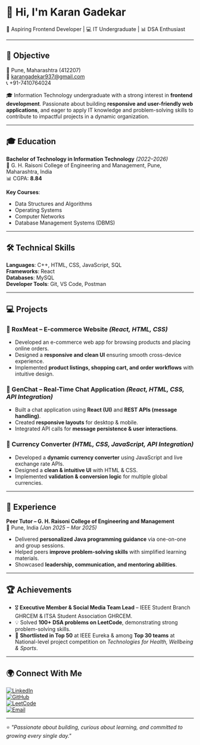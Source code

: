 # 👋 Hi, I'm Karan Gadekar  

🚀 Aspiring Frontend Developer | 💻 IT Undergraduate | 📊 DSA Enthusiast  

---

## 📌 Objective  

📍 Pune, Maharashtra (412207)  
📧 [karangadekar937@gmail.com](mailto:karangadekar937@gmail.com)  
📞 +91-7410764024  

🎓 Information Technology undergraduate with a strong interest in **frontend development**. Passionate about building **responsive and user-friendly web applications**, and eager to apply IT knowledge and problem-solving skills to contribute to impactful projects in a dynamic organization.  

---

## 🎓 Education  

**Bachelor of Technology in Information Technology** *(2022–2026)*  
📍 G. H. Raisoni College of Engineering and Management, Pune, Maharashtra, India  
📊 CGPA: **8.84**  

**Key Courses**:  
- Data Structures and Algorithms  
- Operating Systems  
- Computer Networks  
- Database Management Systems (DBMS)  

---

## 🛠️ Technical Skills  

**Languages**: C++, HTML, CSS, JavaScript, SQL  
**Frameworks**: React  
**Databases**: MySQL  
**Developer Tools**: Git, VS Code, Postman  

---

## 💻 Projects  

### 🛒 RoxMeat – E-commerce Website *(React, HTML, CSS)*  
- Developed an e-commerce web app for browsing products and placing online orders.  
- Designed a **responsive and clean UI** ensuring smooth cross-device experience.  
- Implemented **product listings, shopping cart, and order workflows** with intuitive design.  

### 💬 GenChat – Real-Time Chat Application *(React, HTML, CSS, API Integration)*  
- Built a chat application using **React (UI)** and **REST APIs (message handling)**.  
- Created **responsive layouts** for desktop & mobile.  
- Integrated API calls for **message persistence & user interactions**.  

### 💱 Currency Converter *(HTML, CSS, JavaScript, API Integration)*  
- Developed a **dynamic currency converter** using JavaScript and live exchange rate APIs.  
- Designed a **clean & intuitive UI** with HTML & CSS.  
- Implemented **validation & conversion logic** for multiple global currencies.  

---

## 💼 Experience  

**Peer Tutor – G. H. Raisoni College of Engineering and Management**  
📍 Pune, India *(Jan 2025 – Mar 2025)*  

- Delivered **personalized Java programming guidance** via one-on-one and group sessions.  
- Helped peers **improve problem-solving skills** with simplified learning materials.  
- Showcased **leadership, communication, and mentoring abilities**.  

---

## 🏆 Achievements  

- 🎖️ **Executive Member & Social Media Team Lead** – IEEE Student Branch GHRCEM & ITSA Student Association GHRCEM.  
- 💡 Solved **100+ DSA problems on LeetCode**, demonstrating strong problem-solving skills.  
- 🥇 **Shortlisted in Top 50** at IEEE Eureka & among **Top 30 teams** at National-level project competition on *Technologies for Health, Wellbeing & Sports*.  

---



## 🌍 Connect With Me  

[![LinkedIn](https://img.shields.io/badge/-LinkedIn-blue?style=flat&logo=linkedin)](your-linkedin-link)  
[![GitHub](https://img.shields.io/badge/-GitHub-black?style=flat&logo=github)](https://github.com/KaranGadekar)  
[![LeetCode](https://img.shields.io/badge/-LeetCode-orange?style=flat&logo=leetcode&logoColor=black)](your-leetcode-link)  
[![Email](https://img.shields.io/badge/-Email-red?style=flat&logo=gmail&logoColor=white)](mailto:karangadekar937@gmail.com)  

---

⭐ *"Passionate about building, curious about learning, and committed to growing every single day."*  
